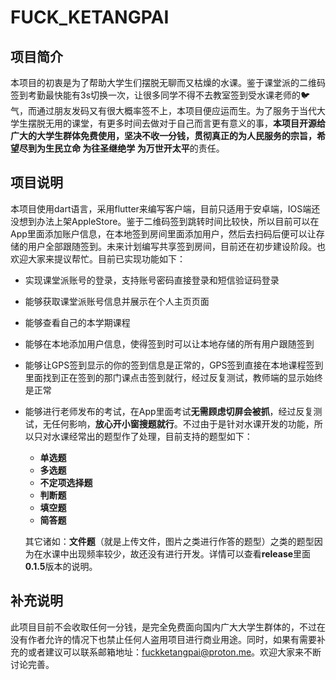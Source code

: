 # FUCK_KETANGPAI

## 项目简介

本项目的初衷是为了帮助大学生们摆脱无聊而又枯燥的水课。鉴于课堂派的二维码签到考勤最快能有3s切换一次，让很多同学不得不去教室签到受水课老师的🐦气，而通过朋友发码又有很大概率签不上，本项目便应运而生。为了服务于当代大学生摆脱无用的课堂，有更多时间去做对于自己而言更有意义的事，**本项目开源给广大的大学生群体免费使用，坚决不收一分钱，贯彻真正的为人民服务的宗旨，希望尽到为生民立命 为往圣继绝学 为万世开太平**的责任。

## 项目说明

本项目使用dart语言，采用flutter来编写客户端，目前只适用于安卓端，IOS端还没想到办法上架AppleStore。鉴于二维码签到跳转时间比较快，所以目前可以在App里面添加账户信息，在本地签到房间里面添加用户，然后去扫码后便可以让存储的用户全部跟随签到。未来计划编写共享签到房间，目前还在初步建设阶段。也欢迎大家来提议帮忙。目前已实现功能如下：

- 实现课堂派账号的登录，支持账号密码直接登录和短信验证码登录

- 能够获取课堂派账号信息并展示在个人主页页面

- 能够查看自己的本学期课程

- 能够在本地添加用户信息，使得签到时可以让本地存储的所有用户跟随签到

- 能够让GPS签到显示的你的签到信息是正常的，GPS签到直接在本地课程签到里面找到正在签到的那门课点击签到就行，经过反复测试，教师端的显示始终是正常

- 能够进行老师发布的考试，在App里面考试**无需顾虑切屏会被抓**，经过反复测试，无任何影响，**放心开小窗搜题就行**。不过由于是针对水课开发的功能，所以只对水课经常出的题型作了处理，目前支持的题型如下：

    - **单选题**
    - **多选题**
    - **不定项选择题**
    - **判断题**
    - **填空题**
    - **简答题**

  其它诸如：**文件题**（就是上传文件，图片之类进行作答的题型）之类的题型因为在水课中出现频率较少，故还没有进行开发。详情可以查看**release**里面**0.1.5**版本的说明。

## 补充说明

此项目目前不会收取任何一分钱，是完全免费面向国内广大大学生群体的，不过在没有作者允许的情况下也禁止任何人盗用项目进行商业用途。同时，如果有需要补充的或者建议可以联系邮箱地址：[fuckketangpai@proton.me](mailto:fuckketangpai@proton.me)。欢迎大家来不断讨论完善。

